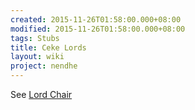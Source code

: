 ```yaml
---
created: 2015-11-26T01:58:00.000+08:00
modified: 2015-11-26T01:58:00.000+08:00
tags: Stubs
title: Ceke Lords
layout: wiki
project: nendhe
---
```


See [Lord Chair](/content/kyahida_wiki/wiki/Lord_Chair)